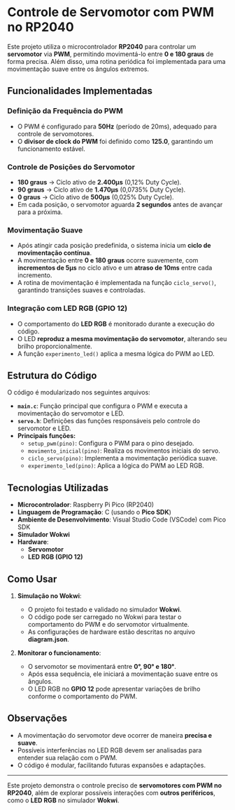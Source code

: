 # Controle de Servomotor com PWM no RP2040

Este projeto utiliza o microcontrolador **RP2040** para controlar um **servomotor** via **PWM**, permitindo movimentá-lo entre **0 e 180 graus** de forma precisa. Além disso, uma rotina periódica foi implementada para uma movimentação suave entre os ângulos extremos.

## Funcionalidades Implementadas

### Definição da Frequência do PWM
- O PWM é configurado para **50Hz** (período de 20ms), adequado para controle de servomotores.
- O **divisor de clock do PWM** foi definido como **125.0**, garantindo um funcionamento estável.

### Controle de Posições do Servomotor
- **180 graus** → Ciclo ativo de **2.400µs** (0,12% Duty Cycle).
- **90 graus** → Ciclo ativo de **1.470µs** (0,0735% Duty Cycle).
- **0 graus** → Ciclo ativo de **500µs** (0,025% Duty Cycle).
- Em cada posição, o servomotor aguarda **2 segundos** antes de avançar para a próxima.

### Movimentação Suave
- Após atingir cada posição predefinida, o sistema inicia um **ciclo de movimentação contínua**.
- A movimentação entre **0 e 180 graus** ocorre suavemente, com **incrementos de 5µs** no ciclo ativo e um **atraso de 10ms** entre cada incremento.
- A rotina de movimentação é implementada na função `ciclo_servo()`, garantindo transições suaves e controladas.

### Integração com LED RGB (GPIO 12)
- O comportamento do **LED RGB** é monitorado durante a execução do código.
- O LED **reproduz a mesma movimentação do servomotor**, alterando seu brilho proporcionalmente.
- A função `experimento_led()` aplica a mesma lógica do PWM ao LED.

## Estrutura do Código

O código é modularizado nos seguintes arquivos:

- **`main.c`**: Função principal que configura o PWM e executa a movimentação do servomotor e LED.
- **`servo.h`**: Definições das funções responsáveis pelo controle do servomotor e LED.
- **Principais funções:**
  - `setup_pwm(pino)`: Configura o PWM para o pino desejado.
  - `movimento_inicial(pino)`: Realiza os movimentos iniciais do servo.
  - `ciclo_servo(pino)`: Implementa a movimentação periódica suave.
  - `experimento_led(pino)`: Aplica a lógica do PWM ao LED RGB.

## Tecnologias Utilizadas

- **Microcontrolador**: Raspberry Pi Pico (RP2040)
- **Linguagem de Programação**: C (usando o **Pico SDK**)
- **Ambiente de Desenvolvimento**: Visual Studio Code (VSCode) com Pico SDK
- **Simulador Wokwi**
- **Hardware**:
  - **Servomotor**
  - **LED RGB (GPIO 12)**

## Como Usar

1. **Simulação no Wokwi**:
   - O projeto foi testado e validado no simulador **Wokwi**.
   - O código pode ser carregado no Wokwi para testar o comportamento do PWM e do servomotor virtualmente.
   - As configurações de hardware estão descritas no arquivo **diagram.json**.

2. **Monitorar o funcionamento**:
   - O servomotor se movimentará entre **0°, 90° e 180°**.
   - Após essa sequência, ele iniciará a movimentação suave entre os ângulos.
   - O LED RGB no **GPIO 12** pode apresentar variações de brilho conforme o comportamento do PWM.

## Observações
- A movimentação do servomotor deve ocorrer de maneira **precisa e suave**.
- Possíveis interferências no LED RGB devem ser analisadas para entender sua relação com o PWM.
- O código é modular, facilitando futuras expansões e adaptações.

---
Este projeto demonstra o controle preciso de **servomotores com PWM no RP2040**, além de explorar possíveis interações com **outros periféricos**, como o **LED RGB** no simulador **Wokwi**.
